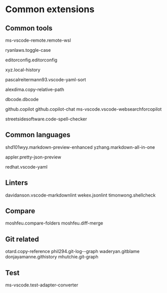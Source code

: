 # Common extensions

## Common tools

ms-vscode-remote.remote-wsl

ryanlaws.toggle-case

editorconfig.editorconfig

xyz.local-history

pascalreitermann93.vscode-yaml-sort

alexdima.copy-relative-path

dbcode.dbcode

github.copilot
github.copilot-chat
ms-vscode.vscode-websearchforcopilot

streetsidesoftware.code-spell-checker

## Common languages

shd101wyy.markdown-preview-enhanced
yzhang.markdown-all-in-one

appler.pretty-json-preview

redhat.vscode-yaml

## Linters

davidanson.vscode-markdownlint
wekex.jsonlint
timonwong.shellcheck

## Compare

moshfeu.compare-folders
moshfeu.diff-merge

## Git related

otard.copy-reference
phil294.git-log--graph
waderyan.gitblame
donjayamanne.githistory
mhutchie.git-graph

## Test

ms-vscode.test-adapter-converter

